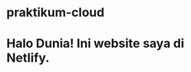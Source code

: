 # praktikum-cloud
<!DOCTYPE html>
<html>
<head>
<title>Website Pertama Saya</title>
</head>
<body>
<h1>Halo Dunia! Ini website saya di Netlify.</h1>
</body>
</html>

